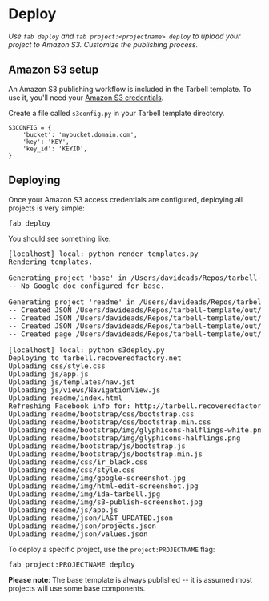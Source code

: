 # Deploy
*Use `fab deploy` and `fab project:<projectname> deploy` to upload your project to Amazon S3. Customize the publishing process.*

## Amazon S3 setup

An Amazon S3 publishing workflow is included in the Tarbell template. To use it, you'll need your [Amazon S3 credentials](https://portal.aws.amazon.com/gp/aws/developer/account/index.html?action=access-key). 

Create a file called `s3config.py` in your Tarbell template directory.

<pre><code class="python">S3CONFIG = {
    'bucket': 'mybucket.domain.com',
    'key': 'KEY',
    'key_id': 'KEYID',
}
</code></pre>

## Deploying

Once your Amazon S3 access credentials are configured, deploying all projects
is very simple:

<pre>fab deploy</pre>

You should see something like:

<pre>
[localhost] local: python render_templates.py 
Rendering templates.

Generating project 'base' in /Users/davideads/Repos/tarbell-template/out/
-- No Google doc configured for base.

Generating project 'readme' in /Users/davideads/Repos/tarbell-template/out/readme
-- Created JSON /Users/davideads/Repos/tarbell-template/out/readme/json/values.json
-- Created JSON /Users/davideads/Repos/tarbell-template/out/readme/json/LAST_UPDATED.json
-- Created JSON /Users/davideads/Repos/tarbell-template/out/readme/json/projects.json
-- Created page /Users/davideads/Repos/tarbell-template/out/readme/index.html

[localhost] local: python s3deploy.py
Deploying to tarbell.recoveredfactory.net
Uploading css/style.css
Uploading js/app.js
Uploading js/templates/nav.jst
Uploading js/views/NavigationView.js
Uploading readme/index.html
Refreshing Facebook info for: http://tarbell.recoveredfactory.net/readme/index.html?fbrefresh=CANBEANYTHING
Uploading readme/bootstrap/css/bootstrap.css
Uploading readme/bootstrap/css/bootstrap.min.css
Uploading readme/bootstrap/img/glyphicons-halflings-white.png
Uploading readme/bootstrap/img/glyphicons-halflings.png
Uploading readme/bootstrap/js/bootstrap.js
Uploading readme/bootstrap/js/bootstrap.min.js
Uploading readme/css/ir_black.css
Uploading readme/css/style.css
Uploading readme/img/google-screenshot.jpg
Uploading readme/img/html-edit-screenshot.jpg
Uploading readme/img/ida-tarbell.jpg
Uploading readme/img/s3-publish-screenshot.jpg
Uploading readme/js/app.js
Uploading readme/json/LAST_UPDATED.json
Uploading readme/json/projects.json
Uploading readme/json/values.json
</pre>

To deploy a specific project, use the `project:PROJECTNAME` flag:

<pre>fab project:PROJECTNAME deploy</pre>

**Please note**: The base template is always published -- it is assumed most
projects will use some base components.
